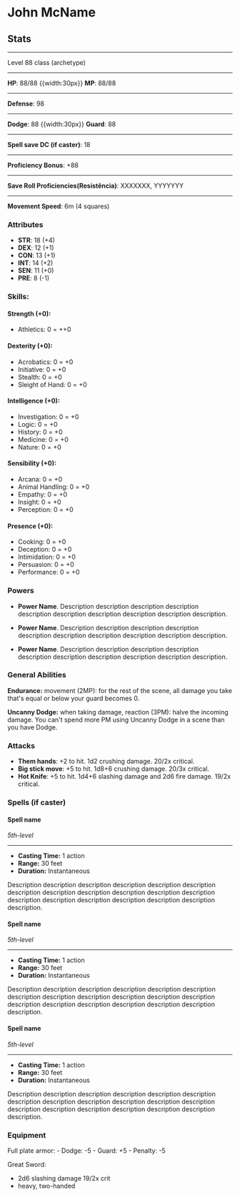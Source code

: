 # John McName
## Stats
___
Level 88 class (archetype)
___
**HP**: 88/88
{{width:30px}}
**MP**: 88/88
___
**Defense**: 98
___
**Dodge**: 88
{{width:30px}}
**Guard**: 88
___
**Spell save DC (if caster)**: 18
___
**Proficiency Bonus**: +88
___
**Save Roll Proficiencies(Resistência)**: XXXXXXX, YYYYYYY
___
**Movement Speed**: 6m (4 squares)

### Attributes
- **STR**: 18 (+4)
- **DEX**: 12 (+1)
- **CON**: 13 (+1)
- **INT**: 14 (+2)
- **SEN**: 11 (+0)
- **PRE**: 8 (-1)

### Skills:

#### Strength (+0):
- Athletics: 0 = ++0

#### Dexterity (+0):
- Acrobatics: 0 = +0
- Initiative: 0 = +0
- Stealth: 0 = +0
- Sleight of Hand: 0 = +0

#### Intelligence (+0):
- Investigation: 0 = +0
- Logic: 0 = +0
- History: 0 = +0
- Medicine: 0 = +0
- Nature: 0 = +0

#### Sensibility (+0):
- Arcana: 0 = +0
- Animal Handling: 0 = +0
- Empathy: 0 = +0
- Insight: 0 = +0
- Perception: 0 = +0

#### Presence (+0):
- Cooking: 0 = +0
- Deception: 0 = +0
- Intimidation: 0 = +0
- Persuasion: 0 = +0
- Performance: 0 = +0

### Powers
- **Power Name**. Description description description description description description description description description description.

- **Power Name**. Description description description description description description description description description description.

- **Power Name**. Description description description description description description description description description description.

### General Abilities

**Endurance:** movement (2MP): for the rest of the scene, all damage you take that's equal or below your guard becomes 0.

**Uncanny Dodge:** when taking damage, reaction (3PM): halve the incoming damage. You can't spend more PM using Uncanny Dodge in a scene than you have Dodge.

### Attacks
- **Them hands**:  +2 to hit. 1d2 crushing damage. 20/2x critical.
- **Big stick move**:  +5 to hit. 1d8+6 crushing damage. 20/3x critical.
- **Hot Knife**:  +5 to hit. 1d4+6 slashing damage and 2d6 fire damage. 19/2x critical.

### Spells (if caster)
#### Spell name
*5th-level*
___
- **Casting Time:** 1 action
- **Range:** 30 feet
- **Duration:** Instantaneous

Description description description description description description description description description description description description description description description description description description description.

#### Spell name
*5th-level*
___
- **Casting Time:** 1 action
- **Range:** 30 feet
- **Duration:** Instantaneous

Description description description description description description description description description description description description description description description description description description description.

#### Spell name
*5th-level*
___
- **Casting Time:** 1 action
- **Range:** 30 feet
- **Duration:** Instantaneous

Description description description description description description description description description description description description description description description description description description description.

### Equipment
Full plate armor:
	- Dodge: -5
	- Guard: +5
	- Penalty: -5

Great Sword:
  - 2d6 slashing damage 19/2x crit
  - heavy, two-handed

